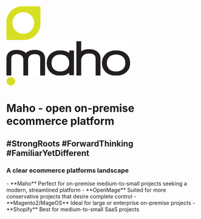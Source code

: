<div class="logo">
    <div class="lp">
        <div class="lp1"><img alt="" src="assets/maho-symbol.svg" width="90" height="89"></div>
        <div class="lp2"><img alt="" src="assets/maho-logo-only-name.svg" width="326" height="91"></div>
        <div class="lp3"><img alt="" src="assets/maho-logo-dot.svg" width="24" height="24"></div>
    </div>
</div>

<h1 id="homeh1"><span>Maho - </span>open on-premise ecommerce platform</h1>
<h2 id="homeh2">#StrongRoots #ForwardThinking #FamiliarYetDifferent</h2>

### A clear ecommerce platforms landscape

<div class="grid cards" markdown>
- **Maho**  
  Perfect for on-premise medium-to-small projects seeking a modern, streamlined platform
- **OpenMage**  
  Suited for more conservative projects that desire complete control
- **Magento2/MageOS**  
  Ideal for large or enterprise on-premise projects
- **Shopify**  
  Best for medium-to-small SaaS projects
</div>